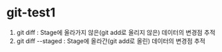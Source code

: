 # git-test1

1) git diff : Stage에 올라가지 않은(git add로 올리지 않은) 데이터의 변경점 추적
2) git diff --staged : Stage에 올라간(git add로 올린) 데이터의 변경점 추적
